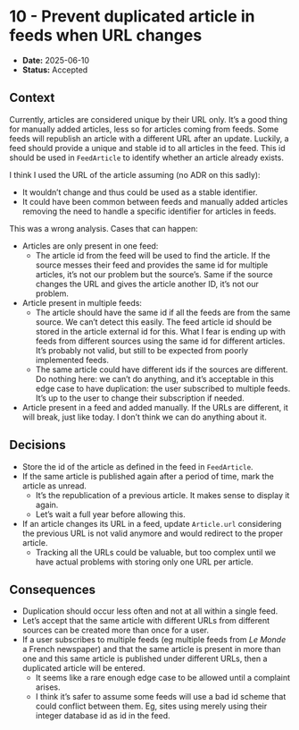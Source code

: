 <!--
SPDX-FileCopyrightText: 2023-2025 Legadilo contributors

SPDX-License-Identifier: CC-BY-SA-4.0
-->

# 10 - Prevent duplicated article in feeds when URL changes

* **Date:** 2025-06-10
* **Status:** Accepted

## Context

Currently, articles are considered unique by their URL only.
It’s a good thing for manually added articles, less so for articles coming from feeds.
Some feeds will republish an article with a different URL after an update.
Luckily, a feed should provide a unique and stable id to all articles in the feed.
This id should be used in `FeedArticle` to identify whether an article already exists.

I think I used the URL of the article assuming (no ADR on this sadly):
- It wouldn’t change and thus could be used as a stable identifier.
- It could have been common between feeds and manually added articles removing the need to handle a specific identifier for articles in feeds. 

This was a wrong analysis.
Cases that can happen:
- Articles are only present in one feed:
  - The article id from the feed will be used to find the article.
    If the source messes their feed and provides the same id for multiple articles, it’s not our problem but the source’s.
    Same if the source changes the URL and gives the article another ID, it’s not our problem.
- Article present in multiple feeds:
  - The article should have the same id if all the feeds are from the same source.
    We can’t detect this easily.
    The feed article id should be stored in the article external id for this.
    What I fear is ending up with feeds from different sources using the same id for different articles.
    It’s probably not valid, but still to be expected from poorly implemented feeds.
  - The same article could have different ids if the sources are different.
    Do nothing here: we can’t do anything, and it’s acceptable in this edge case to have duplication: the user subscribed to multiple feeds.
    It’s up to the user to change their subscription if needed.
- Article present in a feed and added manually.
  If the URLs are different, it will break, just like today.
  I don’t think we can do anything about it.

## Decisions

- Store the id of the article as defined in the feed in `FeedArticle`.
- If the same article is published again after a period of time, mark the article as unread.
  - It’s the republication of a previous article.
    It makes sense to display it again.
  - Let’s wait a full year before allowing this.
- If an article changes its URL in a feed, update `Article.url` considering the previous URL is not valid anymore and would redirect to the proper article.
  - Tracking all the URLs could be valuable, but too complex until we have actual problems with storing only one URL per article.

## Consequences

- Duplication should occur less often and not at all within a single feed.
- Let’s accept that the same article with different URLs from different sources can be created more than once for a user.
- If a user subscribes to multiple feeds (eg multiple feeds from *Le Monde* a French newspaper) and that the same article is present in more than one and this same article is published under different URLs, then a duplicated article will be entered.
  - It seems like a rare enough edge case to be allowed until a complaint arises.
  - I think it’s safer to assume some feeds will use a bad id scheme that could conflict between them.
    Eg, sites using merely using their integer database id as id in the feed.
